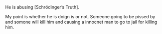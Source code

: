 He is abusing [Schrödinger’s Truth].

My point is whether he is doign is or not. Someone going to be pissed by and somone will kill him and causing a innocnet man to go to jail for killing him.
